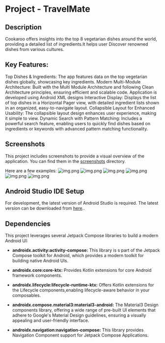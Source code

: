# Project - TravelMate

## Description

Cookaroo offers insights into the top 8 vegetarian dishes around the world, providing a detailed list of ingredients.It helps user Discover renowned dishes from various cultures.

## Key Features:

Top Dishes & Ingredients: 
The app features data on the top vegetarian dishes globally, showcasing key ingredients.
Modern Multi-Module Architecture: 
Built with the Multi Module Architecture and following Clean Architecture principles, ensuring efficient and scalable code.
Application is developed using Android XML designs
Interactive Display:
Displays the list of top dishes in a Horizontal Pager view, with detailed ingredient lists shown in an organized, easy-to-navigate layout.
Collapsible Layout for Enhanced Usability: The collapsible layout design enhances user experience, making it simple to view.
Dynamic Search with Pattern Matching: 
Includes a powerful search feature, enabling users to quickly find dishes based on ingredients or keywords with advanced pattern matching functionality.

## Screenshots

This project includes screenshots to provide a visual overview of the application. You can find them
in the [screenshots](/screenshots) directory.

Here are a few examples:
![img.png](screenshots/img.png)
![img.png](screenshots/img_1.png)
![img.png](screenshots/img_2.png)
![img.png](screenshots/img_3.png)
![img.png](screenshots/img_4.png)
![img.png](screenshots/img_5.png)


## Android Studio IDE Setup

For development, the latest version of Android Studio is required. The latest version can be
downloaded from [here](https://developer.android.com/studio)..

## Dependencies

This project leverages several Jetpack Compose libraries to build a modern Android UI:

* **androidx.activity:activity-compose:** This library is s part of the Jetpack Compose toolkit for
  Android, which provides a modern toolkit for building native Android UIs.

* **androidx.core:core-ktx:** Provides Kotlin extensions for core Android framework components.

* **androidx.lifecycle:lifecycle-runtime-ktx:** Offers Kotlin extensions for the Lifecycle
  components,enabling lifecycle-aware behavior in your composables.

* **androidx.compose.material3:material3-android:** The Material3 Design components library,
  offering a wide
  range of pre-built UI elements that adhere to Google's Material Design guidelines, ensuring a
  visually appealing and user-friendly interface.

* **androidx.navigation:navigation-compose:** This library provides Navigation Component support for
  Jetpack Compose Applications.







